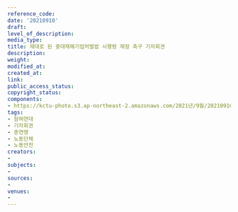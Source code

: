 ```yaml
---
reference_code: 
date: '20210910'
draft: 
level_of_description: 
media_type: 
title: 제대로 된 중대재해기업처벌법 시행령 제정 촉구 기자회견
description: 
weight: 
modified_at: 
created_at: 
link: 
public_access_status: 
copyright_status: 
components:
- https://kctu-photo.s3.ap-northeast-2.amazonaws.com/2021년/9월/20210910-제대로+된+중대재해기업처벌법+시행령+제정+촉구+기자회견_참여연대_기자회견_총연맹_노동단체_노동안전/404094_61728_1537.jpg
tags:
- 참여연대
- 기자회견
- 총연맹
- 노동단체
- 노동안전
creators:
- 
subjects:
- 
sources:
- 
venues:
- 
---
```

